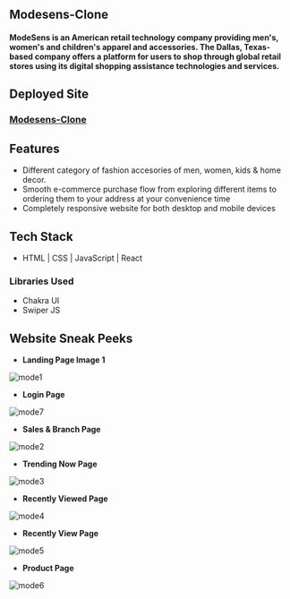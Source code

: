 ## Modesens-Clone
#### ModeSens is an American retail technology company providing men's, women's and children's apparel and accessories. The Dallas, Texas-based company offers a platform for users to shop through global retail stores using its digital shopping assistance technologies and services.
## Deployed Site
### [Modesens-Clone](https://modesens-clone.netlify.app/)
## Features

- Different category of fashion accesories of men, women, kids & home decor.
- Smooth e-commerce purchase flow from exploring different items to ordering them to your address at your convenience time
- Completely responsive website for both desktop and mobile devices



## Tech Stack

- HTML | CSS | JavaScript | React

### Libraries Used 

- Chakra UI
- Swiper JS

## Website Sneak Peeks

- **Landing Page Image 1**

![mode1](https://user-images.githubusercontent.com/100181657/174338292-cbc25010-7acc-447a-9611-ee5adef7c82b.PNG)

- **Login Page**

![mode7](https://user-images.githubusercontent.com/100181657/174338537-2d06dde2-2372-47aa-b347-69e7ea70af16.PNG)

- **Sales & Branch Page**

![mode2](https://user-images.githubusercontent.com/100181657/174338405-fa0e6405-fd99-41ef-a685-35f36ee27c78.PNG)

- **Trending Now Page**

![mode3](https://user-images.githubusercontent.com/100181657/174338460-932cfbb5-a9f6-45cc-b37a-e9370cec524c.PNG)

- **Recently Viewed Page**

![mode4](https://user-images.githubusercontent.com/100181657/174338499-a7cdf5f8-e616-42db-94b0-bf74903583c8.PNG)

- **Recently View Page**  

![mode5](https://user-images.githubusercontent.com/100181657/174338515-b230353a-bf31-47fa-8fcc-fc5ce14d0455.PNG)

- **Product Page**

![mode6](https://user-images.githubusercontent.com/100181657/174338526-efa3acf0-d121-42f8-9a24-d03ce8059ffe.PNG)
